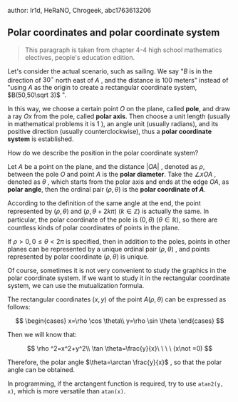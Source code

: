 author: Ir1d, HeRaNO, Chrogeek, abc1763613206

## Polar coordinates and polar coordinate system

> This paragraph is taken from chapter 4-4 high school mathematics electives, people's education edition.

Let's consider the actual scenario, such as sailing. We say "$B$ is in the direction of $30^\circ$ north east of $A$ , and the distance is $100$ meters" instead of "using $A$ as the origin to create a rectangular coordinate system, $B(50,50\sqrt 3)$ ".

In this way, we choose a certain point $O$ on the plane, called **pole**, and draw a ray $Ox$ from the pole, called **polar axis**. Then choose a unit length (usually in mathematical problems it is $1$ ), an angle unit (usually radians), and its positive direction (usually counterclockwise), thus a **polar coordinate system** is established.

How do we describe the position in the polar coordinate system?

Let $A$ be a point on the plane, and the distance $|OA|$ , denoted as $\rho$, between the pole $O$ and point $A$ is the **polar diameter**. Take the $\angle xOA$ , denoted as $\theta$ , which starts from the polar axis and ends at the edge $OA$, as **polar angle**, then the ordinal pair $(\rho,\theta)$ is the **polar coordinate of $A$**.

According to the definition of the same angle at the end, the point represented by $(\rho,\theta)$ and $(\rho,\theta+2k\pi)\ (k\in \mathbb{Z})$ is actually the same. In particular, the polar coordinate of the pole is $(0,\theta)\ (\theta\in \mathbb{R})$, so there are countless kinds of polar coordinates of points in the plane.

If $\rho>0,0\le \theta<2\pi$ is specified, then in addition to the poles, points in other planes can be represented by a unique ordinal pair $(\rho,\theta)$ , and points represented by polar coordinate $(\rho,\theta)$ is unique.

Of course, sometimes it is not very convenient to study the graphics in the polar coordinate system. If we want to study it in the rectangular coordinate system, we can use the mutualization formula.

The rectangular coordinates $(x,y)$ of the point $A(\rho,\theta)$ can be expressed as follows:

$$
\begin{cases}
x=\rho \cos \theta\\
y=\rho \sin \theta
\end{cases}
$$

Then we will know that:

$$
\rho ^2=x^2+y^2\\
\tan \theta=\frac{y}{x}\ \ \ \ (x\not =0)
$$

Therefore, the polar angle $\theta=\arctan \frac{y}{x}$ , so that the polar angle can be obtained.

In programming, if the arctangent function is required, try to use `atan2(y, x)`, which is more versatile than `atan(x)`.
